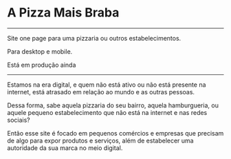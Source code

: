 # A Pizza Mais Braba
---

Site one page para uma pizzaria ou outros estabelecimentos. 

Para desktop e mobile.

Está em produção ainda

---
Estamos na era digital, e quem não está ativo ou não está presente na internet, está atrasado em relação ao mundo e as outras pessoas.

Dessa forma, sabe aquela pizzaria do seu bairro, aquela hamburgueria, ou aquele pequeno estabelecimento que não está na internet e nas redes sociais?

Então esse site é focado em pequenos comércios e empresas que precisam de algo para expor produtos e serviços, além de estabelecer uma autoridade da sua marca no meio digital. 

